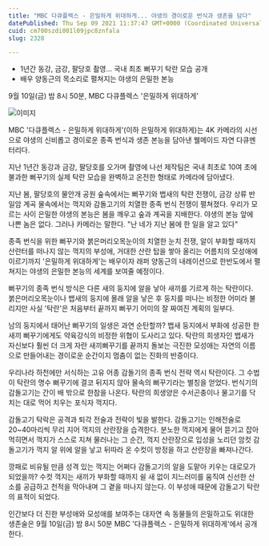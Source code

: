 ```yaml
---
title: "MBC 다큐플렉스 - 은밀하게 위대하게... 야생의 경이로운 번식과 생존을 담다"
datePublished: Thu Sep 09 2021 11:37:47 GMT+0000 (Coordinated Universal Time)
cuid: cm700szdi001l09jpc8znfala
slug: 2328

---
```



- 1년간 동강, 금강, 팔당호 촬영... 국내 최초 뻐꾸기 탁란 모습 공개
- 배우 양동근의 목소리로 펼쳐지는 야생의 은밀한 본능

9월 10일(금) 밤 8시 50분, MBC 다큐플렉스 '은밀하게 위대하게'

![이미지](https://cdn.hashnode.com/res/hashnode/image/upload/v1739250436346/d3441446-7e5d-49ad-981c-6ad9a012fb56.jpeg)

MBC '다큐플렉스 - 은밀하게 위대하게'(이하 은밀하게 위대하게)는 4K 카메라의 시선으로 야생의 신비롭고 경이로운 종족 번식과 생존 본능을 담아낸 웰메이드 자연 다큐멘터리다.

지난 1년간 동강과 금강, 팔당호를 오가며 촬영에 나선 제작팀은 국내 최초로 10여 초에 불과한 뻐꾸기의 실제 탁란 모습을 완벽하고 온전한 형태로 카메라에 담아냈다.

지난 봄, 팔당호의 물안개 공원 숲속에서는 뻐꾸기와 뱁새의 탁란 전쟁이, 금강 상류 반일암 계곡 물속에서는 꺽지와 감돌고기의 치열한 종족 번식 전쟁이 펼쳐졌다. 우리가 모르는 사이 은밀한 야생의 본능은 봄을 깨우고 숲과 계곡을 지배한다. 야생의 본능 앞에 나쁜 놈은 없다. 그러나 카메라는 말한다. "난 네가 지난 봄에 한 일을 알고 있다"

종족 번식을 위한 뻐꾸기와 붉은머리오목눈이의 치열한 눈치 전쟁, 알이 부화할 때까지 산란터를 떠나지 않는 꺽지의 부성애, 거대한 산란 탑을 쌓아 올리는 어름치의 모성애에 이르기까지 '은밀하게 위대하게'는 배우이자 래퍼 양동근의 내레이션으로 한반도에서 펼쳐지는 야생의 은밀한 본능의 세계를 보여줄 예정이다.

뻐꾸기의 종족 번식 방식은 다른 새의 둥지에 알을 낳아 새끼를 기르게 하는 탁란이다. 붉은머리오목눈이나 뱁새의 둥지에 몰래 알을 낳은 후 둥지를 떠나는 비정한 어미라 불리지만 사실 '탁란'은 처음부터 끝까지 뻐꾸기 어미의 잘 짜여진 계획의 일부다.

남의 둥지에서 태어난 뻐꾸기의 일생은 과연 순탄할까? 뱁새 둥지에서 부화에 성공한 한 새끼 뻐꾸기에게도 약육강식의 비정한 위협이 도사리고 있다. 탁란의 희생자인 뱁새가 자신보다 훨씬 더 크게 자란 새끼뻐꾸기를 끝까지 돌보는 극진한 모성애는 자연의 이름으로 만들어내는 경이로운 순간이지 멈춤이 없는 진화의 반증이다.

우리나라 하천에만 서식하는 고유 어종 감돌기의 종족 번식 전략 역시 탁란이다. 그 수법이 탁란의 명수 뻐꾸기에 결코 뒤지지 않아 물속의 뻐꾸기라는 별칭을 얻었다. 번식기의 감돌고기는 간이 배 밖으로 한참을 나온다. 탁란의 희생양은 수서곤충이나 물고기를 닥치는 대로 먹어 치우는 포식자 꺽지다.

감돌고기 탁락은 공격과 퇴각 전술과 전략이 빛을 발한다. 감돌고기는 인해전술로 20~40마리씩 무리 지어 꺽지의 산란장을 습격한다. 분노한 꺽지에게 물어 뜯기고 잡아 먹히면서 꺽지가 스스로 지쳐 물러나는 그 순간, 꺽지 산란장으로 입성을 노리던 암컷 감돌고기가 꺽지 알 위에 알을 낳고 뒤따라 온 수컷이 방정을 하고 산란장을 빠져나간다.

깡패로 비유될 만큼 성격 있는 꺽지는 어쩌다 감돌고기의 알을 도맡아 키우는 대로모가 되었을까? 수컷 꺽지는 새끼가 부화할 때까지 쉴 새 없이 지느러미를 움직여 신선한 산소를 공급하고 천적을 막아내며 그 곁을 떠나지 않는다. 이 부성애 때문에 감돌고기 탁란의 표적이 되었다.

인간보다 더 진한 부성애와 모성애를 보여주는 대자연 속 동물들의 은밀하고도 위대한 생존술은 9월 10일(금) 밤 8시 50분 MBC '다큐플렉스 - 은밀하게 위대하게'에서 공개한다.